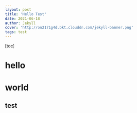 ```yaml
---
layout: post
title: 'Hello Test'
date: 2021-06-18
author: Jekyll
cover: 'http://on2171g4d.bkt.clouddn.com/jekyll-banner.png'
tags: test
---
```


[toc]


# hello


# world


## test
